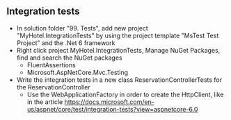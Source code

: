 ## Integration tests
* In solution folder "99. Tests", add new project "MyHotel.IntegrationTests" by using the project template "MsTest Test Project" and the .Net 6 framework
* Right click project MyHotel.IntegrationTests, Manage NuGet Packages, find and search the NuGet packages
  * FluentAssertions
  * Microsoft.AspNetCore.Mvc.Testing
* Write the integration tests in a new class ReservationControllerTests for the ReservationController
  * Use the WebApplicationFactory in order to create the HttpClient, like in the article https://docs.microsoft.com/en-us/aspnet/core/test/integration-tests?view=aspnetcore-6.0
